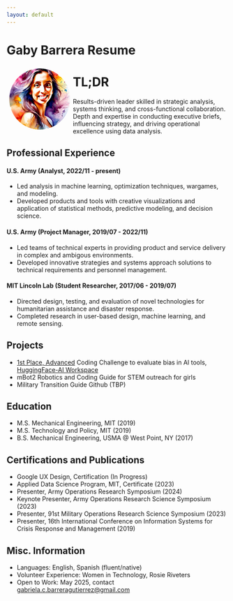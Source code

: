 ```yaml
---
layout: default
---
```


#  Gaby Barrera Resume

<img style="float:left;border-radius:50%;width:140px;padding:6px" src="avatar_result1.png" />

# TL;DR

Results-driven leader skilled in strategic analysis, systems thinking, and cross-functional collaboration. Depth and expertise in conducting executive briefs, influencing strategy, and driving operational excellence using data analysis.

## Professional Experience

#### U.S. Army (Analyst, 2022/11 - present) 

* Led analysis in machine learning, optimization techniques, wargames, and modeling.
* Developed products and tools with creative visualizations and application of statistical methods, predictive modeling, and decision science.

#### U.S. Army (Project Manager, 2019/07 - 2022/11) 

* Led teams of technical experts in providing product and service delivery in complex and ambigous environments.
* Developed innovative strategies and systems approach solutions to technical requirements and personnel management.

#### MIT Lincoln Lab (Student Researcher, 2017/06 - 2019/07) 

* Directed design, testing, and evaluation of novel technologies for humanitarian assistance and disaster response.
* Completed research in user-based design, machine learning, and remote sensing. 

## Projects 

* [1st Place, Advanced](https://www.humane-intelligence.org/bias-bounty) Coding Challenge to evaluate bias in AI tools, [HuggingFace-AI Workspace](https://huggingface.co/gcbar/humane_ai/tree/main)
* mBot2 Robotics and Coding Guide for STEM outreach for girls
* Military Transition Guide Github (TBP)

## Education
* M.S. Mechanical Engineering, MIT (2019)
* M.S. Technology and Policy, MIT (2019)
* B.S. Mechanical Engineering, USMA @ West Point, NY (2017)

## Certifications and Publications
* Google UX Design, Certification (In Progress)
* Applied Data Science Program, MIT, Certificate (2023)
* Presenter, Army Operations Research Symposium (2024)
* Keynote Presenter, Army Operations Research Science Symposium (2023)
* Presenter, 91st Military Operations Research Science Symposium (2023)
* Presenter, 16th International Conference on Information Systems for Crisis Response and Management (2019)

## Misc. Information

* Languages: English, Spanish (fluent/native)
* Volunteer Experience: Women in Technology, Rosie Riveters
* Open to Work: May 2025, contact [gabriela.c.barreragutierrez@gmail.com](mailto:gabriela.c.barreragutierrez@gmail.com)

